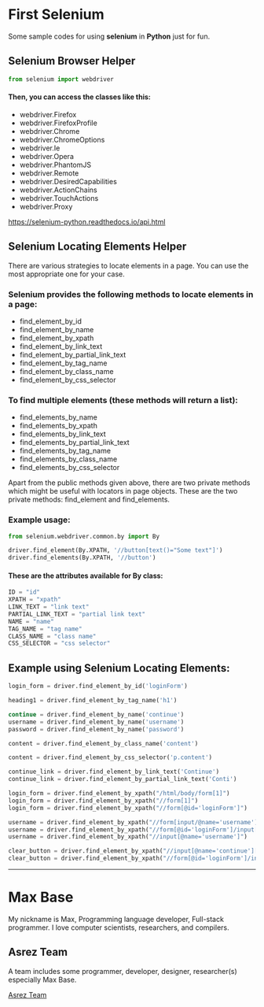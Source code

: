 # First Selenium

Some sample codes for using **selenium** in **Python** just for fun.

## Selenium Browser Helper

```python
from selenium import webdriver
```

#### Then, you can access the classes like this:

- webdriver.Firefox
- webdriver.FirefoxProfile
- webdriver.Chrome
- webdriver.ChromeOptions
- webdriver.Ie
- webdriver.Opera
- webdriver.PhantomJS
- webdriver.Remote
- webdriver.DesiredCapabilities
- webdriver.ActionChains
- webdriver.TouchActions
- webdriver.Proxy

https://selenium-python.readthedocs.io/api.html

## Selenium Locating Elements Helper

There are various strategies to locate elements in a page. You can use the most appropriate one for your case.

### Selenium provides the following methods to locate elements in a page:

- find_element_by_id
- find_element_by_name
- find_element_by_xpath
- find_element_by_link_text
- find_element_by_partial_link_text
- find_element_by_tag_name
- find_element_by_class_name
- find_element_by_css_selector

### To find multiple elements (these methods will return a list):

- find_elements_by_name
- find_elements_by_xpath
- find_elements_by_link_text
- find_elements_by_partial_link_text
- find_elements_by_tag_name
- find_elements_by_class_name
- find_elements_by_css_selector

Apart from the public methods given above, there are two private methods which might be useful with locators in page objects. These are the two private methods: find_element and find_elements.

### Example usage:

```python
from selenium.webdriver.common.by import By

driver.find_element(By.XPATH, '//button[text()="Some text"]')
driver.find_elements(By.XPATH, '//button')
```

#### These are the attributes available for By class:

```python
ID = "id"
XPATH = "xpath"
LINK_TEXT = "link text"
PARTIAL_LINK_TEXT = "partial link text"
NAME = "name"
TAG_NAME = "tag name"
CLASS_NAME = "class name"
CSS_SELECTOR = "css selector"
```

## Example using Selenium Locating Elements:

```python
login_form = driver.find_element_by_id('loginForm')

heading1 = driver.find_element_by_tag_name('h1')

continue = driver.find_element_by_name('continue')
username = driver.find_element_by_name('username')
password = driver.find_element_by_name('password')

content = driver.find_element_by_class_name('content')

content = driver.find_element_by_css_selector('p.content')

continue_link = driver.find_element_by_link_text('Continue')
continue_link = driver.find_element_by_partial_link_text('Conti')

login_form = driver.find_element_by_xpath("/html/body/form[1]")
login_form = driver.find_element_by_xpath("//form[1]")
login_form = driver.find_element_by_xpath("//form[@id='loginForm']")

username = driver.find_element_by_xpath("//form[input/@name='username']")
username = driver.find_element_by_xpath("//form[@id='loginForm']/input[1]")
username = driver.find_element_by_xpath("//input[@name='username']")

clear_button = driver.find_element_by_xpath("//input[@name='continue'][@type='button']")
clear_button = driver.find_element_by_xpath("//form[@id='loginForm']/input[4]")
```

---------

# Max Base

My nickname is Max, Programming language developer, Full-stack programmer. I love computer scientists, researchers, and compilers.

## Asrez Team

A team includes some programmer, developer, designer, researcher(s) especially Max Base.

[Asrez Team](https://www.asrez.com/)
